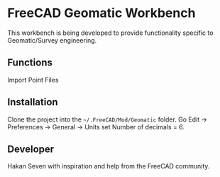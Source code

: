 # FreeCAD Geomatic Workbench
This workbench is being developed to provide functionality specific to Geomatic/Survey engineering.

## Functions
Import Point Files

## Installation
Clone the project into the `~/.FreeCAD/Mod/Geomatic` folder.
Go Edit -> Preferences -> General -> Units set Number of decimals = 6.

## Developer 
Hakan Seven with inspiration and help from the FreeCAD community.
